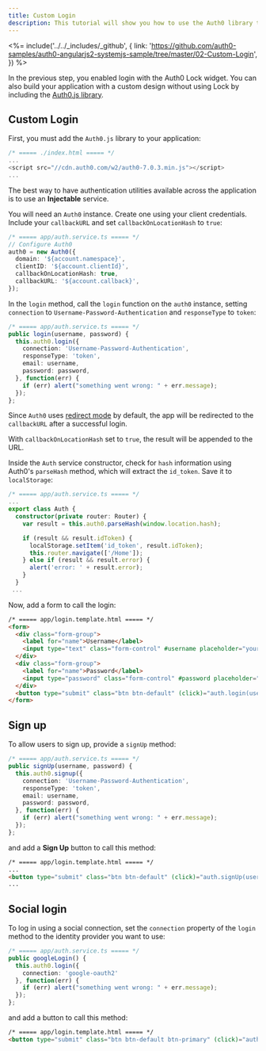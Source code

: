 ```yaml
---
title: Custom Login
description: This tutorial will show you how to use the Auth0 library to add custom authentication and authorization to your web app.
---
```


<%= include('../../_includes/_github', {
  link: 'https://github.com/auth0-samples/auth0-angularjs2-systemjs-sample/tree/master/02-Custom-Login',
}) %>

In the previous step, you enabled login with the Auth0 Lock widget. You can also build your application with a custom design without using Lock by including the [Auth0.js library](https://github.com/auth0/auth0.js).

## Custom Login

First, you must add the `Auth0.js` library to your application:

```typescript
/* ===== ./index.html ===== */
...
<script src="//cdn.auth0.com/w2/auth0-7.0.3.min.js"></script>
...
```

The best way to have authentication utilities available across the application is to use an **Injectable** service.

You will need an `Auth0` instance. Create one using your client credentials. Include your `callbackURL` and set `callbackOnLocationHash` to `true`:

```typescript
/* ===== app/auth.service.ts ===== */
// Configure Auth0
auth0 = new Auth0({
  domain: '${account.namespace}',
  clientID: '${account.clientId}',
  callbackOnLocationHash: true,
  callbackURL: '${account.callback}',
});
```

In the `login` method, call the `login` function on the `auth0` instance, setting `connection` to `Username-Password-Authentication` and `responseType` to `token`:

```typescript
/* ===== app/auth.service.ts ===== */
public login(username, password) {
  this.auth0.login({
    connection: 'Username-Password-Authentication',
    responseType: 'token',
    email: username,
    password: password,
  }, function(err) {
    if (err) alert("something went wrong: " + err.message);
  });
};
```

Since `Auth0` uses [redirect mode](https://github.com/auth0/auth0.js#redirect-mode) by default, the app will be redirected to the `callbackURL` after a successful login. 

With `callbackOnLocationHash` set to `true`, the result will be appended to the URL.

Inside the `Auth` service constructor, check for `hash` information using  Auth0's `parseHash` method, which will extract the `id_token`. Save it to `localStorage`:

```typescript
/* ===== app/auth.service.ts ===== */
...
export class Auth {
  constructor(private router: Router) {
    var result = this.auth0.parseHash(window.location.hash);

    if (result && result.idToken) {
      localStorage.setItem('id_token', result.idToken);
      this.router.navigate(['/Home']);
    } else if (result && result.error) {
      alert('error: ' + result.error);
    }
  }
 ...
```

Now, add a form to call the login:

```html
/* ===== app/login.template.html ===== */
<form>
  <div class="form-group">
    <label for="name">Username</label>
    <input type="text" class="form-control" #username placeholder="yours@example.com">
  </div>
  <div class="form-group">
    <label for="name">Password</label>
    <input type="password" class="form-control" #password placeholder="your password">
  </div>
  <button type="submit" class="btn btn-default" (click)="auth.login(username.value, password.value)">Login</button>
</form>
```

## Sign up

To allow users to sign up, provide a `signUp` method:

```typescript
/* ===== app/auth.service.ts ===== */
public signUp(username, password) {
  this.auth0.signup({
    connection: 'Username-Password-Authentication',
    responseType: 'token',
    email: username,
    password: password,
  }, function(err) {
    if (err) alert("something went wrong: " + err.message);
  });
};
```

and add a **Sign Up** button to call this method:

```html
/* ===== app/login.template.html ===== */
...
<button type="submit" class="btn btn-default" (click)="auth.signUp(username.value, password.value)">Sign Up</button>
...
```

## Social login

To log in using a social connection, set the `connection` property of the `login` method to the identity provider you want to use:

```typescript
/* ===== app/auth.service.ts ===== */
public googleLogin() {
  this.auth0.login({
    connection: 'google-oauth2'
  }, function(err) {
    if (err) alert("something went wrong: " + err.message);
  });
};
```

and add a button to call this method:

```html
/* ===== app/login.template.html ===== */
<button type="submit" class="btn btn-default btn-primary" (click)="auth.googleLogin()">Login with Google</button>
```

